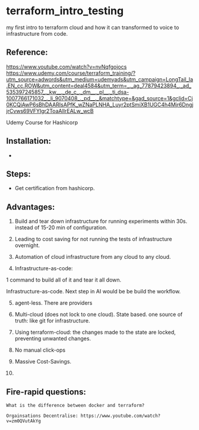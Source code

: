 # terraform_intro_testing
my first intro to terraform cloud and how it can transformed to voice to infrastructure from code. 


## Reference:
   https://www.youtube.com/watch?v=nvNqfgojocs
   https://www.udemy.com/course/terraform_training/?utm_source=adwords&utm_medium=udemyads&utm_campaign=LongTail_la.EN_cc.ROW&utm_content=deal4584&utm_term=_._ag_77879423894_._ad_535397245857_._kw__._de_c_._dm__._pl__._ti_dsa-1007766171032_._li_9070408_._pd__._&matchtype=&gad_source=1&gclid=Cj0KCQiAwP6sBhDAARIsAPfK_wZNaPLNHA_Luyr2ptSmiXB1UGC4h4Mjr6DngjjrCvws69VFYIgr2ToaAlIrEALw_wcB


   Udemy Course for Hashicorp


## Installation:
   * 

## Steps: 
   * Get certification from hashicorp.


## Advantages: 
   1. Build and tear down infrastructure for running experiments within 30s. instead of 15-20 min of configuration.

   2. Leading to cost saving for not running the tests of infrastructure overnight.


   3. Automation of cloud infrastructure from any cloud to any cloud.


   4. Infrastructure-as-code: 

   1 command to build all of it and tear it all down.


   Infrastructure-as-code. Next step in AI would be be build the workflow.


   5. agent-less. There are providers 

   6. Multi-cloud (does not lock to one cloud). State based.
      one source of truth: like git for infrastructure.


   7. Using terraform-cloud: the changes made to the state are locked, preventing unwanted changes.


   8. No manual click-ops

   9. Massive Cost-Savings.
   10. 


## Fire-rapid questions:
    What is the difference between docker and terraform?

    Orgainsations Decentralise: https://www.youtube.com/watch?v=zm0QVutAkYg